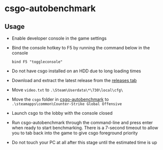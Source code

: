 # csgo-autobenchmark

## Usage

- Enable developer console in the game settings

- Bind the console hotkey to F5 by running the command below in the console

    ```
    bind F5 "toggleconsole"
    ```

- Do not have csgo installed on an HDD due to long loading times

- Download and extract the latest release from the [releases tab](https://github.com/deaglebullet/csgo-autobenchmark/releases)

- Move ``video.txt`` to ``.\Steam\Userdata\*\730\local\cfg\``

- Move the ``csgo`` folder in [csgo-autobenchmark](https://github.com/samisalreadytaken/csgo-benchmark) to ``.\steamapps\common\Counter-Strike Global Offensive``

- Launch csgo to the lobby with the console closed

- Run csgo-autobenchmark through the command-line and press enter when ready to start benchmarking. There is a 7-second timeout to allow you to tab back into the game to give csgo foreground priority

- Do not touch your PC at all after this stage until the estimated time is up
